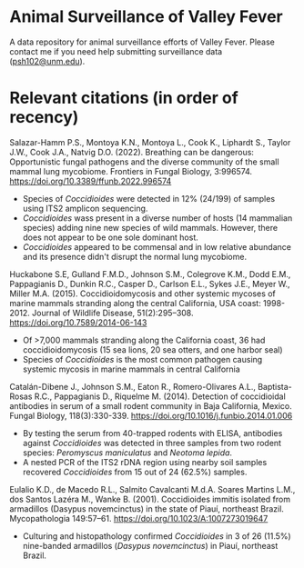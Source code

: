 # Animal Surveillance of Valley Fever
A data repository for animal surveillance efforts of Valley Fever. Please contact me if you need help submitting surveillance data (psh102@unm.edu).

# Relevant citations (in order of recency)

Salazar-Hamm P.S., Montoya K.N., Montoya L., Cook K., Liphardt S., Taylor J.W., Cook J.A., Natvig D.O. (2022). Breathing can be dangerous: Opportunistic fungal pathogens and the diverse community of the small mammal lung mycobiome. Frontiers in Fungal Biology, 3:996574. https://doi.org/10.3389/ffunb.2022.996574

* Species of *Coccidioides* were detected in 12% (24/199) of samples using ITS2 amplicon sequencing.
* *Coccidioides* wass present in a diverse number of hosts (14 mammalian species) adding nine new species of wild mammals. However, there does not appear to be one sole dominant host.
* *Coccidioides* appeared to be commensal and in low relative abundance and its presence didn't disrupt the normal lung mycobiome.

Huckabone S.E, Gulland F.M.D., Johnson S.M., Colegrove K.M., Dodd E.M., Pappagianis D., Dunkin R.C., Casper D., Carlson E.L., Sykes J.E., Meyer W., Miller M.A. (2015). Coccidioidomycosis and other systemic mycoses of marine mammals stranding along the central California, USA coast: 1998-2012. Journal of Wildlife Disease, 51(2):295–308. https://doi.org/10.7589/2014-06-143

* Of >7,000 mammals stranding along the California coast, 36 had coccidioidomycosis (15 sea lions, 20 sea otters, and one harbor seal)
* Species of *Coccidioides* is the most common pathogen causing systemic mycosis in marine mammals in central California 

Catalán-Dibene J., Johnson S.M., Eaton R., Romero-Olivares A.L., Baptista-Rosas R.C., Pappagianis D., Riquelme M. (2014). Detection of coccidioidal antibodies in serum of a small rodent community in Baja California, Mexico. Fungal Biology, 118(3):330-339. https://doi.org/10.1016/j.funbio.2014.01.006 

* By testing the serum from 40-trapped rodents with ELISA, antibodies against *Coccidioides* was detected in three samples from two rodent species: *Peromyscus maniculatus* and *Neotoma lepida*. 
* A nested PCR of the ITS2 rDNA region using nearby soil samples recovered *Coccidioides* from 15 out of 24 (62.5%) samples.

Eulalio K.D., de Macedo R.L., Salmito Cavalcanti M.d.A. Soares Martins L.M., dos Santos Lazéra M., Wanke B. (2001). Coccidioides immitis isolated from armadillos (Dasypus novemcinctus) in the state of Piauí, northeast Brazil. Mycopathologia 149:57–61. https://doi.org/10.1023/A:1007273019647

* Culturing and histopathology confirmed *Coccidioides* in 3 of 26 (11.5%) nine-banded armadillos (*Dasypus novemcinctus*) in Piauí, northeast Brazil.
